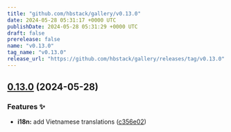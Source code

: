 ```yaml
---
title: "github.com/hbstack/gallery/v0.13.0"
date: 2024-05-28 05:31:17 +0000 UTC
publishDate: 2024-05-28 05:31:29 +0000 UTC
draft: false
prerelease: false
name: "v0.13.0"
tag_name: "v0.13.0"
release_url: "https://github.com/hbstack/gallery/releases/tag/v0.13.0"
---
```


## [0.13.0](https://github.com/hbstack/gallery/compare/v0.12.0...v0.13.0) (2024-05-28)


### Features ✨

* **i18n:** add Vietnamese translations ([c356e02](https://github.com/hbstack/gallery/commit/c356e02385980c8df7c3187ecfb2e8146b13108c))
